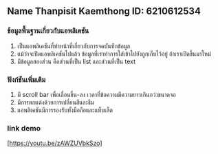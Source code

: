 ## Name Thanpisit Kaemthong ID: 6210612534

### ข้อมูลพื้นฐานเกี่ยวกับแอพลิเคชัน
1. เป็นแอพลิเคชันที่ทำหน้าที่เกี่ยวกับการจดบันทึกข้อมูล
2. แม้ว่าจะปิดแอพลิเคชันไปแล้ว ข้อมูลที่เราทำการใส่เข้าไปยังถูกเก็บไว้อยู่ ถ้าเราเปิดขึ้นมาใหม่
3. มีข้อมูลสองส่วน คือส่วนที่เป็น list และส่วนที่เป็น text

### ฟังก์ชันเพิ่มเติม
1. มี scroll bar เพื่อเลื่อนขึ้น-ลง เวลาที่ข้อความมีความยาวเกินกว่าขนาดจอ
2. มีการตกแต่งด้วยการเปลี่ยนสีและธีม
3. แอพลิเคชันมีการรองรับทั้งมือถือและแท็บเล็ต

### link demo
[https://youtu.be/zAWZUVbkSzo]
